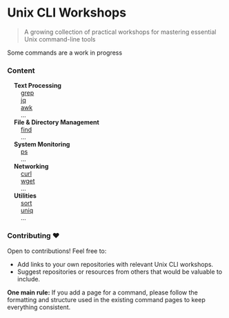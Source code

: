 # Unix CLI Workshops

> A growing collection of practical workshops for mastering essential Unix command-line tools

Some commands are a work in progress

### Content

&nbsp;&nbsp;&nbsp;&nbsp;**Text Processing**  
&nbsp;&nbsp;&nbsp;&nbsp;&nbsp;&nbsp;&nbsp;&nbsp;[grep](./grep)  
&nbsp;&nbsp;&nbsp;&nbsp;&nbsp;&nbsp;&nbsp;&nbsp;[jq](./jq)  
&nbsp;&nbsp;&nbsp;&nbsp;&nbsp;&nbsp;&nbsp;&nbsp;[awk](./awk)  
&nbsp;&nbsp;&nbsp;&nbsp;&nbsp;&nbsp;&nbsp;&nbsp;...  
&nbsp;&nbsp;&nbsp;&nbsp;**File & Directory Management**  
&nbsp;&nbsp;&nbsp;&nbsp;&nbsp;&nbsp;&nbsp;&nbsp;[find](./find)  
&nbsp;&nbsp;&nbsp;&nbsp;&nbsp;&nbsp;&nbsp;&nbsp;...  
&nbsp;&nbsp;&nbsp;&nbsp;**System Monitoring**  
&nbsp;&nbsp;&nbsp;&nbsp;&nbsp;&nbsp;&nbsp;&nbsp;[ps](./ps)  
&nbsp;&nbsp;&nbsp;&nbsp;&nbsp;&nbsp;&nbsp;&nbsp;...  
&nbsp;&nbsp;&nbsp;&nbsp;**Networking**  
&nbsp;&nbsp;&nbsp;&nbsp;&nbsp;&nbsp;&nbsp;&nbsp;[curl](./curl)  
&nbsp;&nbsp;&nbsp;&nbsp;&nbsp;&nbsp;&nbsp;&nbsp;[wget](./wget)  
&nbsp;&nbsp;&nbsp;&nbsp;&nbsp;&nbsp;&nbsp;&nbsp;...  
&nbsp;&nbsp;&nbsp;&nbsp;**Utilities**  
&nbsp;&nbsp;&nbsp;&nbsp;&nbsp;&nbsp;&nbsp;&nbsp;[sort](./sort)  
&nbsp;&nbsp;&nbsp;&nbsp;&nbsp;&nbsp;&nbsp;&nbsp;[uniq](./uniq)  
&nbsp;&nbsp;&nbsp;&nbsp;&nbsp;&nbsp;&nbsp;&nbsp;...  

### Contributing ❤️

Open to contributions! Feel free to:

- Add links to your own repositories with relevant Unix CLI workshops.  
- Suggest repositories or resources from others that would be valuable to include.

**One main rule:** If you add a page for a command, please follow the formatting and structure used in the existing command pages to keep everything consistent.

